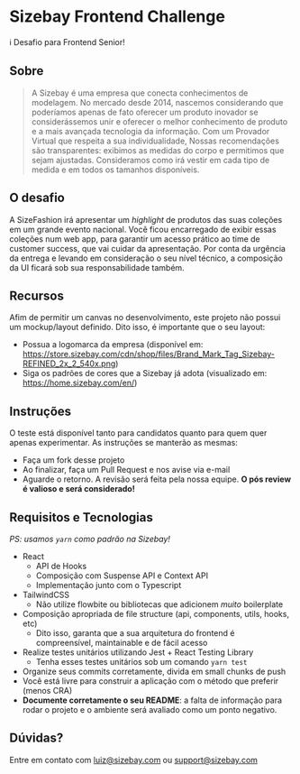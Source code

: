 # Sizebay Frontend Challenge

ℹ️ Desafio para Frontend Senior!

## Sobre

> A Sizebay é uma empresa que conecta conhecimentos de modelagem. No mercado desde 2014, nascemos considerando que poderíamos apenas de fato oferecer um produto inovador se considerássemos unir e oferecer o melhor conhecimento de produto e a mais avançada tecnologia da informação. Com um Provador Virtual que respeita a sua individualidade, Nossas recomendações são transparentes: exibimos as medidas do corpo e permitimos que sejam ajustadas. Consideramos como irá vestir em cada tipo de medida e em todos os tamanhos disponíveis.

## O desafio

A SizeFashion irá apresentar um *highlight* de produtos das suas coleções em um grande evento nacional. Você ficou encarregado de exibir essas coleções num web app, para garantir um acesso prático ao time de customer success, que vai cuidar da apresentação. Por conta da urgência da entrega e levando em consideração o seu nível técnico, a composição da UI ficará sob sua responsabilidade também.

## Recursos

Afim de permitir um canvas no desenvolvimento, este projeto não possui um mockup/layout definido. Dito isso, é importante que o seu layout:

- Possua a logomarca da empresa (disponível em: https://store.sizebay.com/cdn/shop/files/Brand_Mark_Tag_Sizebay-REFINED_2x_2_540x.png)
- Siga os padrões de cores que a Sizebay já adota (visualizado em: https://home.sizebay.com/en/)

## Instruções

O teste está disponível tanto para candidatos quanto para quem quer apenas experimentar. As instruções se manterão as mesmas:

- Faça um fork desse projeto
- Ao finalizar, faça um Pull Request e nos avise via e-mail
- Aguarde o retorno. A revisão será feita pela nossa equipe. **O pós review é valioso e será considerado!**

## Requisitos e Tecnologias

*PS: usamos `yarn` como padrão na Sizebay!*

- React
    - API de Hooks
    - Composição com Suspense API e Context API
    - Implementação junto com o Typescript
- TailwindCSS
    - Não utilize flowbite ou bibliotecas que adicionem *muito* boilerplate
- Composição apropriada de file structure (api, components, utils, hooks, etc)
    - Dito isso, garanta que a sua arquitetura do frontend é compreensível, maintainable e de fácil acesso
- Realize testes unitários utilizando Jest + React Testing Library
    - Tenha esses testes unitários sob um comando `yarn test`
- Organize seus commits corretamente, divida em small chunks de push
- Você está livre para construir a aplicação com o método que preferir (menos CRA)
- **Documente corretamente o seu README**: a falta de informação para rodar o projeto e o ambiente será avaliado como um ponto negativo.

## Dúvidas?

Entre em contato com [luiz@sizebay.com](mailto:luiz@sizebay.com) ou [support@sizebay.com](mailto:support@sizebay.com)

